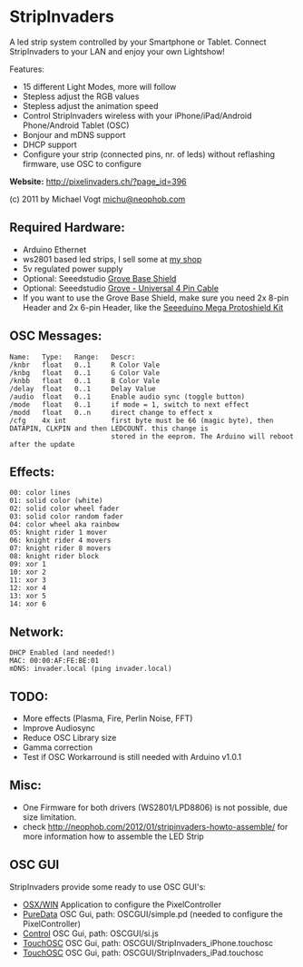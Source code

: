# StripInvaders

A led strip system controlled by your Smartphone or Tablet. Connect StripInvaders to your LAN and enjoy your own 
Lightshow! 

Features:

* 15 different Light Modes, more will follow
* Stepless adjust the RGB values​​
* Stepless adjust the animation speed
* Control StripInvaders wireless with your iPhone/iPad/Android Phone/Android Tablet (OSC)
* Bonjour and mDNS support
* DHCP support
* Configure your strip (connected pins, nr. of leds) without reflashing firmware, use OSC to configure

**Website:** http://pixelinvaders.ch/?page_id=396

(c) 2011 by Michael Vogt <michu@neophob.com>


## Required Hardware:

* Arduino Ethernet
* ws2801 based led strips, I sell some at [my shop](http://pixelinvaders.ch/?page_id=390)
* 5v regulated power supply
* Optional: Seeedstudio [Grove Base Shield](http://www.seeedstudio.com/depot/grove-base-shield-p-754.html?cPath=132_134)
* Optional: Seeedstudio [Grove - Universal 4 Pin Cable](http://www.seeedstudio.com/depot/grove-universal-4-pin-20cm-cable-5-pcs-pack-p-749.html?cPath=178_179)
* If you want to use the Grove Base Shield, make sure you need 2x 8-pin Header and 2x 6-pin Header, like the [Seeeduino Mega Protoshield Kit](http://www.seeedstudio.com/depot/seeeduino-mega-protoshield-kit-p-597.html?cPath=132_134)

## OSC Messages:

    Name:   Type:   Range:   Descr:
    /knbr   float   0..1     R Color Vale
    /knbg   float   0..1     G Color Vale
    /knbb   float   0..1     B Color Vale
    /delay  float   0..1     Delay Value
    /audio  float   0..1     Enable audio sync (toggle button)
    /mode   float   0..1     if mode = 1, switch to next effect
    /modd   float   0..n     direct change to effect x
    /cfg    4x int           first byte must be 66 (magic byte), then DATAPIN, CLKPIN and then LEDCOUNT. this change is 
                             stored in the eeprom. The Arduino will reboot after the update


## Effects:

    00: color lines
    01: solid color (white)
    02: solid color wheel fader
    03: solid color random fader
    04: color wheel aka rainbow
    05: knight rider 1 mover
    06: knight rider 4 movers
    07: knight rider 8 movers
    08: knight rider block
    09: xor 1
    10: xor 2
    11: xor 3
    12: xor 4
    13: xor 5
    14: xor 6


## Network:

    DHCP Enabled (and needed!)
    MAC: 00:00:AF:FE:BE:01
    mDNS: invader.local (ping invader.local)


## TODO:

* More effects (Plasma, Fire, Perlin Noise, FFT)
* Improve Audiosync
* Reduce OSC Library size
* Gamma correction
* Test if OSC Workarround is still needed with Arduino v1.0.1


## Misc:
* One Firmware for both drivers (WS2801/LPD8806) is not possible, due size limitation.
* check http://neophob.com/2012/01/stripinvaders-howto-assemble/ for more information how to assemble the LED Strip

## OSC GUI
StripInvaders provide some ready to use OSC GUI's:

* [OSX/WIN](https://github.com/neophob/StripInvaders/downloads) Application to configure the PixelController
* [PureData](http://puredata.info/) OSC Gui, path: OSCGUI/simple.pd (needed to configure the PixelController)
* [Control](http://charlie-roberts.com/Control/) OSC Gui, path: OSCGUI/si.js
* [TouchOSC](http://hexler.net/software/touchosc) OSC Gui, path: OSCGUI/StripInvaders_iPhone.touchosc
* [TouchOSC](http://hexler.net/software/touchosc) OSC Gui, path: OSCGUI/StripInvaders_iPad.touchosc


